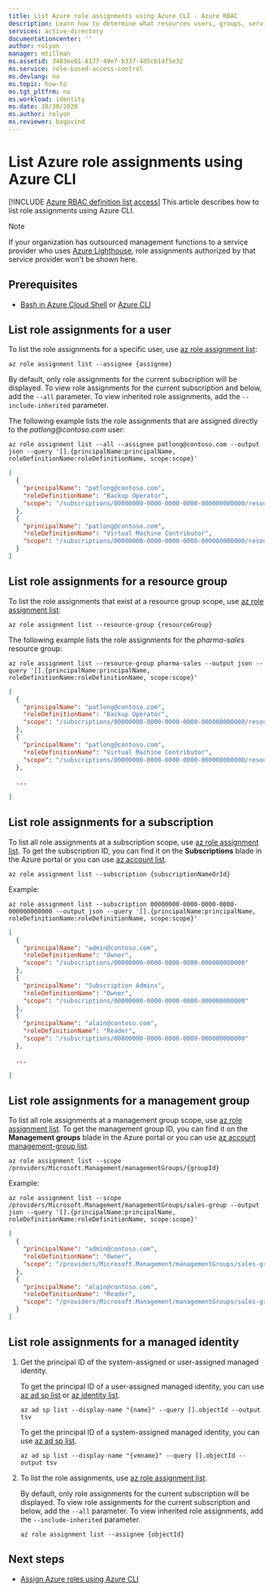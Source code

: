 ```yaml
---
title: List Azure role assignments using Azure CLI - Azure RBAC
description: Learn how to determine what resources users, groups, service principals, or managed identities have access to using Azure CLI and Azure role-based access control (Azure RBAC).
services: active-directory
documentationcenter: ''
author: rolyon
manager: mtillman
ms.assetid: 3483ee01-8177-49e7-b337-4d5cb14f5e32
ms.service: role-based-access-control
ms.devlang: na
ms.topic: how-to
ms.tgt_pltfrm: na
ms.workload: identity
ms.date: 10/30/2020
ms.author: rolyon
ms.reviewer: bagovind
---
```

# List Azure role assignments using Azure CLI

[!INCLUDE [Azure RBAC definition list access](../../includes/role-based-access-control/definition-list.md)] This article describes how to list role assignments using Azure CLI.

> [!NOTE]
> If your organization has outsourced management functions to a service provider who uses [Azure Lighthouse](../lighthouse/overview.md), role assignments authorized by that service provider won't be shown here.

## Prerequisites

- [Bash in Azure Cloud Shell](../cloud-shell/overview.md) or [Azure CLI](/cli/azure)

## List role assignments for a user

To list the role assignments for a specific user, use [az role assignment list](/cli/azure/role/assignment#az_role_assignment_list):

```azurecli
az role assignment list --assignee {assignee}
```

By default, only role assignments for the current subscription will be displayed. To view role assignments for the current subscription and below, add the `--all` parameter. To view inherited role assignments, add the `--include-inherited` parameter.

The following example lists the role assignments that are assigned directly to the *patlong\@contoso.com* user:

```azurecli
az role assignment list --all --assignee patlong@contoso.com --output json --query '[].{principalName:principalName, roleDefinitionName:roleDefinitionName, scope:scope}'
```

```json
[
  {
    "principalName": "patlong@contoso.com",
    "roleDefinitionName": "Backup Operator",
    "scope": "/subscriptions/00000000-0000-0000-0000-000000000000/resourceGroups/pharma-sales"
  },
  {
    "principalName": "patlong@contoso.com",
    "roleDefinitionName": "Virtual Machine Contributor",
    "scope": "/subscriptions/00000000-0000-0000-0000-000000000000/resourceGroups/pharma-sales"
  }
]
```

## List role assignments for a resource group

To list the role assignments that exist at a resource group scope, use [az role assignment list](/cli/azure/role/assignment#az_role_assignment_list):

```azurecli
az role assignment list --resource-group {resourceGroup}
```

The following example lists the role assignments for the *pharma-sales* resource group:

```azurecli
az role assignment list --resource-group pharma-sales --output json --query '[].{principalName:principalName, roleDefinitionName:roleDefinitionName, scope:scope}'
```

```json
[
  {
    "principalName": "patlong@contoso.com",
    "roleDefinitionName": "Backup Operator",
    "scope": "/subscriptions/00000000-0000-0000-0000-000000000000/resourceGroups/pharma-sales"
  },
  {
    "principalName": "patlong@contoso.com",
    "roleDefinitionName": "Virtual Machine Contributor",
    "scope": "/subscriptions/00000000-0000-0000-0000-000000000000/resourceGroups/pharma-sales"
  },
  
  ...

]
```

## List role assignments for a subscription

To list all role assignments at a subscription scope, use [az role assignment list](/cli/azure/role/assignment#az_role_assignment_list). To get the subscription ID, you can find it on the **Subscriptions** blade in the Azure portal or you can use [az account list](/cli/azure/account#az_account_list).

```azurecli
az role assignment list --subscription {subscriptionNameOrId}
```

Example:

```azurecli
az role assignment list --subscription 00000000-0000-0000-0000-000000000000 --output json --query '[].{principalName:principalName, roleDefinitionName:roleDefinitionName, scope:scope}'
```

```json
[
  {
    "principalName": "admin@contoso.com",
    "roleDefinitionName": "Owner",
    "scope": "/subscriptions/00000000-0000-0000-0000-000000000000"
  },
  {
    "principalName": "Subscription Admins",
    "roleDefinitionName": "Owner",
    "scope": "/subscriptions/00000000-0000-0000-0000-000000000000"
  },
  {
    "principalName": "alain@contoso.com",
    "roleDefinitionName": "Reader",
    "scope": "/subscriptions/00000000-0000-0000-0000-000000000000"
  },

  ...

]
```

## List role assignments for a management group

To list all role assignments at a management group scope, use [az role assignment list](/cli/azure/role/assignment#az_role_assignment_list). To get the management group ID, you can find it on the **Management groups** blade in the Azure portal or you can use [az account management-group list](/cli/azure/account/management-group#az_account_management_group_list).

```azurecli
az role assignment list --scope /providers/Microsoft.Management/managementGroups/{groupId}
```

Example:

```azurecli
az role assignment list --scope /providers/Microsoft.Management/managementGroups/sales-group --output json --query '[].{principalName:principalName, roleDefinitionName:roleDefinitionName, scope:scope}'
```

```json
[
  {
    "principalName": "admin@contoso.com",
    "roleDefinitionName": "Owner",
    "scope": "/providers/Microsoft.Management/managementGroups/sales-group"
  },
  {
    "principalName": "alain@contoso.com",
    "roleDefinitionName": "Reader",
    "scope": "/providers/Microsoft.Management/managementGroups/sales-group"
  }
]
```

## List role assignments for a managed identity

1. Get the principal ID of the system-assigned or user-assigned managed identity.

    To get the principal ID of a user-assigned managed identity, you can use [az ad sp list](/cli/azure/ad/sp#az_ad_sp_list) or [az identity list](/cli/azure/identity#az_identity_list).

    ```azurecli
    az ad sp list --display-name "{name}" --query [].objectId --output tsv
    ```

    To get the principal ID of a system-assigned managed identity, you can use [az ad sp list](/cli/azure/ad/sp#az_ad_sp_list).

    ```azurecli
    az ad sp list --display-name "{vmname}" --query [].objectId --output tsv
    ```

1. To list the role assignments, use [az role assignment list](/cli/azure/role/assignment#az_role_assignment_list).

    By default, only role assignments for the current subscription will be displayed. To view role assignments for the current subscription and below, add the `--all` parameter. To view inherited role assignments, add the `--include-inherited` parameter.

    ```azurecli
    az role assignment list --assignee {objectId}
    ```

## Next steps

- [Assign Azure roles using Azure CLI](role-assignments-cli.md)